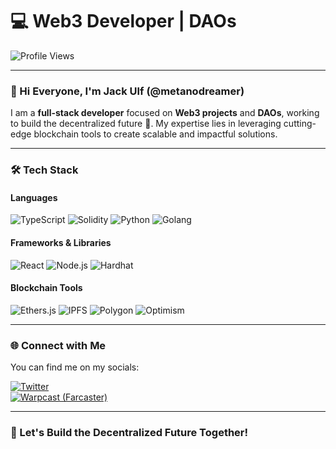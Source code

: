 # 💻 Web3 Developer | DAOs

![Profile Views](https://komarev.com/ghpvc/?username=metanodreamer&color=blueviolet&style=flat-square)

---

### 👋 Hi Everyone, I'm Jack Ulf (@metanodreamer)

I am a **full-stack developer** focused on **Web3 projects** and **DAOs**, working to build the decentralized future 🚀. My expertise lies in leveraging cutting-edge blockchain tools to create scalable and impactful solutions.

---

### 🛠️ Tech Stack

#### **Languages**
![TypeScript](https://img.shields.io/badge/-TypeScript-3178C6?logo=typescript&logoColor=white&style=flat-square)
![Solidity](https://img.shields.io/badge/-Solidity-363636?logo=solidity&logoColor=white&style=flat-square)
![Python](https://img.shields.io/badge/-Python-3776AB?logo=python&logoColor=white&style=flat-square)
![Golang](https://img.shields.io/badge/-Golang-00ADD8?logo=go&logoColor=white&style=flat-square)

#### **Frameworks & Libraries**
![React](https://img.shields.io/badge/-React-61DAFB?logo=react&logoColor=black&style=flat-square)
![Node.js](https://img.shields.io/badge/-Node.js-339933?logo=node.js&logoColor=white&style=flat-square)
![Hardhat](https://img.shields.io/badge/-Hardhat-EF9B20?logo=ethereum&logoColor=white&style=flat-square)

#### **Blockchain Tools**
![Ethers.js](https://img.shields.io/badge/-Ethers.js-764ABC?logo=ethereum&logoColor=white&style=flat-square)
![IPFS](https://img.shields.io/badge/-IPFS-65C2CB?logo=ipfs&logoColor=white&style=flat-square)
![Polygon](https://img.shields.io/badge/-Polygon-8247E5?logo=polygon&logoColor=white&style=flat-square)
![Optimism](https://img.shields.io/badge/-Optimism-EF473A?logo=data:image/svg+xml;base64,PHN2ZyB4bWxucz0iaHR0cDovL3d3dy53My5vcmcvMjAwMC9zdmciIHdpZHRoPSIxMDAiIGhlaWdodD0iMTAwIiB2aWV3Qm94PSIwIDAgMTAwIDEwMCI+PHJlY3Qgd2lkdGg9IjEwMCIgaGVpZ2h0PSIxMDAiIHJ4PSIxNSIgZmlsbD0iI2ZmNTUyMiIvPjx0ZXh0IHg9IjUwIiB5PSI1NiIgZm9udC1mYW1pbHk9IkFyaWFsLCBzYW5zLXNlcmlmIiBmb250LXNpemU9IjQyIiBmb250LXdlaWdodD0iNzAwIiBmaWxsPSIjZmZmIiB0ZXh0LWFuY2hvcj0ibWlkZGxlIj5PUEk8L3RleHQ+PC9zdmc+)

---

### 🌐 Connect with Me

You can find me on my socials:

[![Twitter](https://img.shields.io/badge/-Twitter-1DA1F2?logo=twitter&logoColor=white)](https://x.com/metanodreamer)  
[![Warpcast (Farcaster)](https://img.shields.io/badge/-Warpcast-5C5CFF?logo=data:image/svg+xml;base64,PHN2ZyB4bWxucz0iaHR0cDovL3d3dy53My5vcmcvMjAwMC9zdmciIHdpZHRoPSIxMDAiIGhlaWdodD0iMTAwIiB2aWV3Qm94PSIwIDAgMTAwIDEwMCI+PHJlY3Qgd2lkdGg9IjEwMCIgaGVpZ2h0PSIxMDAiIHJ4PSIxNSIgZmlsbD0iIzVjNWNmZiIvPjx0ZXh0IHg9IjUwIiB5PSI1NiIgZm9udC1mYW1pbHk9IkFyaWFsLCBzYW5zLXNlcmlmIiBmb250LXNpemU9IjQyIiBmb250LXdlaWdodD0iNzAwIiBmaWxsPSIjZmZmIiB0ZXh0LWFuY2hvcj0ibWlkZGxlIj5XQVJQPC90ZXh0Pjwvc3ZnPg==)](https://warpcast.com/metanode)

---

### 🚀 Let's Build the Decentralized Future Together!
